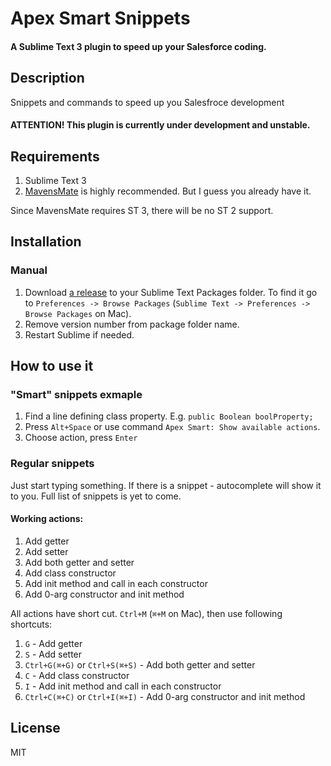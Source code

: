 # Apex Smart Snippets
#### A Sublime Text 3 plugin to speed up your Salesforce coding.

## Description
Snippets and commands to speed up you Salesfroce development

#### ATTENTION! This plugin is currently under development and unstable.

## Requirements
1. Sublime Text 3
2. [MavensMate](http://mavensmate.com/ "MavensMate") is highly recommended. But I guess you already have it.

Since MavensMate requires ST 3, there will be no ST 2 support.

## Installation
### Manual

1. Download [a release](https://github.com/nchursin/ApexSmartSnippets/releases "Releases page") to your Sublime Text Packages folder. To find it go to `Preferences -> Browse Packages` (`Sublime Text -> Preferences -> Browse Packages` on Mac).
2. Remove version number from package folder name.
3. Restart Sublime if needed.

## How to use it

### "Smart" snippets exmaple
1. Find a line defining class property. E.g.
```public Boolean boolProperty;```
2. Press `Alt+Space` or use command `Apex Smart: Show available actions`.
3. Choose action, press `Enter`

### Regular snippets
Just start typing something. If there is a snippet - autocomplete will show it to you. Full list of snippets is yet to come.

#### Working actions:

1. Add getter
2. Add setter
3. Add both getter and setter
4. Add class constructor
5. Add init method and call in each constructor
6. Add 0-arg constructor and init method

All actions have short cut. `Ctrl+M` (`⌘+M` on Mac), then use following shortcuts:
1. `G` - Add getter
2. `S` - Add setter
3. `Ctrl+G(⌘+G)` or `Ctrl+S(⌘+S)` - Add both getter and setter
4. `C` - Add class constructor
5. `I` - Add init method and call in each constructor
6. `Ctrl+C(⌘+C)` or `Ctrl+I(⌘+I)` - Add 0-arg constructor and init method

## License

MIT